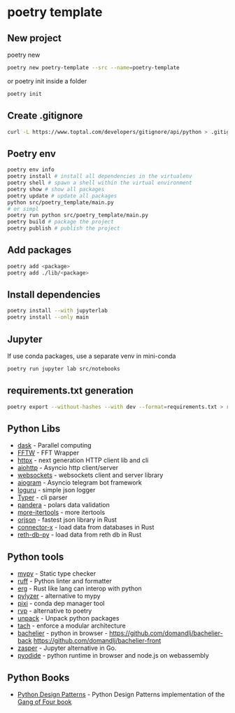 # poetry template

## New project

poetry new

```sh
poetry new poetry-template --src --name=poetry-template
```

or poetry init inside a folder

```sh
poetry init
```

## Create .gitignore

```sh
curl -L https://www.toptal.com/developers/gitignore/api/python > .gitignore
```

## Poetry env

```sh
poetry env info
poetry install # install all dependencies in the virtualenv
poetry shell # spawn a shell within the virtual environment
poetry show # show all packages
poetry update # update all packages
python src/poetry_template/main.py
# or simpl
poetry run python src/poetry_template/main.py
poetry build # package the project
poetry publish # publish the project
```

## Add packages

```sh
poetry add <package>
poetry add ./lib/<package>
```

## Install dependencies

```sh
poetry install --with jupyterlab
poetry install --only main
```

## Jupyter

If use conda packages, use a separate venv in mini-conda

```sh
poetry run jupyter lab src/notebooks
```

## requirements.txt generation

```sh
poetry export --without-hashes --with dev --format=requirements.txt > requirements.txt
```

## Python Libs

* [dask](https://www.dask.org/) - Parallel computing
* [FFTW](https://doku.lrz.de/fftw-fastest-fourier-transform-in-the-west-11481674.html) - FFT Wrapper
* [httpx](https://github.com/encode/httpx) - next generation HTTP client lib and cli
* [aiohttp](https://github.com/aio-libs/aiohttp) - Asyncio http client/server
* [websockets](https://github.com/python-websockets/websockets) - websockets client and server library
* [aiogram](https://github.com/aiogram/aiogram) - Asyncio telegram bot framework
* [loguru](https://github.com/Delgan/loguru) - simple json logger
* [Typer](https://github.com/tiangolo/typer) - cli parser
* [pandera](https://github.com/unionai-oss/pandera) - polars data validation
* [more-itertools](https://more-itertools.readthedocs.io/en/stable/) - more itertools
* [orjson](https://github.com/ijl/orjson) - fastest json library in Rust
* [connector-x](https://github.com/sfu-db/connector-x) - load data from databases in Rust
* [reth-db-py](https://github.com/gibz104/reth-db-py) - load data from reth db in Rust

## Python tools

* [mypy](https://mypy-lang.org/) - Static type checker
* [ruff](https://github.com/astral-sh/ruff) - Python linter and formatter
* [erg](https://github.com/erg-lang/erg) - Rust like lang can interop with python
* [pylyzer](https://github.com/mtshiba/pylyzer) - alternative to mypy
* [pixi](https://prefix.dev/) - conda dep manager tool
* [rvp](https://github.com/samgozman/rvp) - alternative to poetry
* [unpack](https://github.com/bnkc/unpack) - Unpack python packages
* [tach](https://github.com/gauge-sh/tach) - enforce a modular architecture
* [bachelier](https://bachelier.site/) - python in browser - <https://github.com/domandlj/bachelier-back> <https://github.com/domandlj/bachelier-front>
* [zasper](https://github.com/zasper-io/zasper) - Jupyter alternative in Go.
* [pyodide](https://github.com/pyodide/pyodide) - python runtime in browser and node.js on webassembly

## Python Books

* [Python Design Patterns](https://python-patterns.guide/) - Python Design Patterns implementation of the [Gang of Four book](https://python-patterns.guide/gang-of-four/)
